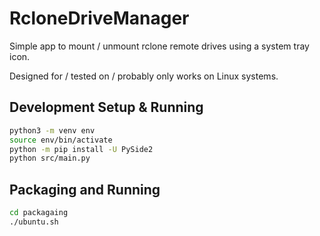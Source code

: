 # RcloneDriveManager

Simple app to mount / unmount rclone remote drives using a system tray icon.

Designed for / tested on / probably only works on Linux systems.

## Development Setup & Running

```sh
python3 -m venv env
source env/bin/activate
python -m pip install -U PySide2
python src/main.py
```

## Packaging and Running

```sh
cd packagaing
./ubuntu.sh
```
